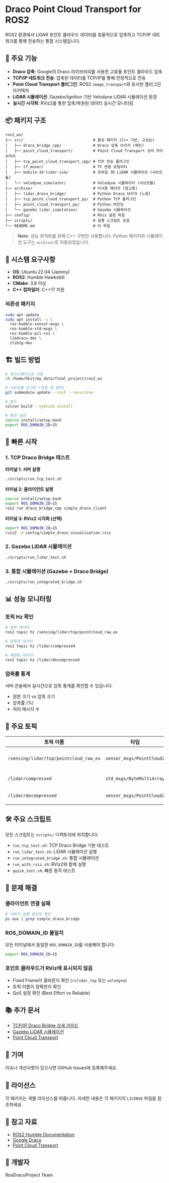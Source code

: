 # Draco Point Cloud Transport for ROS2

ROS2 환경에서 LiDAR 포인트 클라우드 데이터를 효율적으로 압축하고 TCP/IP 네트워크를 통해 전송하는 통합 시스템입니다.

## 🚀 주요 기능

- **Draco 압축**: Google의 Draco 라이브러리를 사용한 고효율 포인트 클라우드 압축
- **TCP/IP 네트워크 전송**: 압축된 데이터를 TCP/IP를 통해 안정적으로 전송
- **Point Cloud Transport 플러그인**: ROS2 `image_transport`와 유사한 플러그인 아키텍처
- **LiDAR 시뮬레이션**: Gazebo/Ignition 기반 Velodyne LiDAR 시뮬레이션 환경
- **실시간 시각화**: RViz2를 통한 압축/복원된 데이터 실시간 모니터링

## 📦 패키지 구조

```
ros2_ws/
├── src/                               # 활성 패키지 (C++ 기반, 고성능)
│   ├── draco_bridge_cpp/              # Draco 압축 브리지 (메인)
│   ├── point_cloud_transport/         # Point Cloud Transport 코어 라이브러리
│   ├── tcp_point_cloud_transport_cpp/ # TCP 전송 플러그인
│   ├── tf_mover/                      # TF 변환 유틸리티
│   ├── mobile-3d-lidar-sim/           # 모바일 3D LiDAR 시뮬레이션 (서브모듈)
│   └── velodyne_simulator/            # Velodyne 시뮬레이터 (서브모듈)
├── archive/                           # 미사용 패키지 (참고용)
│   ├── lidar_draco_bridge/            # Python Draco 브리지 (느림)
│   ├── tcp_point_cloud_transport_py/  # Python TCP 플러그인
│   ├── point_cloud_transport_py/      # Python 바인딩
│   └── gazebo_lidar_simulation/       # Gazebo 시뮬레이션
├── config/                            # RViz 설정 파일
├── scripts/                           # 실행 스크립트 모음
└── README.md                          # 이 파일
```

> **Note**: 성능 최적화를 위해 C++ 구현만 사용합니다. Python 패키지와 시뮬레이션 도구는 `archive/`로 이동되었습니다.

## 🔧 시스템 요구사항

- **OS**: Ubuntu 22.04 (Jammy)
- **ROS2**: Humble Hawksbill
- **CMake**: 3.8 이상
- **C++ 컴파일러**: C++17 지원

### 의존성 패키지

```bash
sudo apt update
sudo apt install -y \
  ros-humble-sensor-msgs \
  ros-humble-std-msgs \
  ros-humble-pcl-ros \
  libdraco-dev \
  zlib1g-dev
```

## 🏗️ 빌드 방법

```bash
# 워크스페이스로 이동
cd /home/hkit/my_data/final_project/ros2_ws

# 서브모듈 초기화 (처음 한 번만)
git submodule update --init --recursive

# 빌드
colcon build --symlink-install

# 환경 설정
source install/setup.bash
export ROS_DOMAIN_ID=15
```

## 🎯 빠른 시작

### 1. TCP Draco Bridge 테스트

**터미널 1: 서버 실행**
```bash
./scripts/run_tcp_test.sh
```

**터미널 2: 클라이언트 실행**
```bash
source install/setup.bash
export ROS_DOMAIN_ID=15
ros2 run draco_bridge_cpp simple_draco_client
```

**터미널 3: RViz2 시각화 (선택)**
```bash
export ROS_DOMAIN_ID=15
rviz2 -d config/simple_draco_visualization.rviz
```

### 2. Gazebo LiDAR 시뮬레이션

```bash
./scripts/run_lidar_test.sh
```

### 3. 통합 시뮬레이션 (Gazebo + Draco Bridge)

```bash
./scripts/run_integrated_bridge.sh
```

## 📊 성능 모니터링

### 토픽 Hz 확인
```bash
# 원본 데이터
ros2 topic hz /sensing/lidar/top/pointcloud_raw_ex

# 압축된 데이터
ros2 topic hz /lidar/compressed

# 복원된 데이터
ros2 topic hz /lidar/decompressed
```

### 압축률 통계
서버 콘솔에서 실시간으로 압축 통계를 확인할 수 있습니다:
- 원본 크기 vs 압축 크기
- 압축률 (%)
- 처리 메시지 수

## 🔌 주요 토픽

| 토픽 이름 | 타입 | 설명 |
|----------|------|------|
| `/sensing/lidar/top/pointcloud_raw_ex` | `sensor_msgs/PointCloud2` | 원본 LiDAR 데이터 |
| `/lidar/compressed` | `std_msgs/ByteMultiArray` | 압축된 데이터 |
| `/lidar/decompressed` | `sensor_msgs/PointCloud2` | 복원된 데이터 |

## 🛠️ 주요 스크립트

모든 스크립트는 `scripts/` 디렉토리에 위치합니다:

- `run_tcp_test.sh`: TCP Draco Bridge 기본 테스트
- `run_lidar_test.sh`: LiDAR 시뮬레이션 실행
- `run_integrated_bridge.sh`: 통합 시뮬레이션
- `run_with_rviz.sh`: RViz2와 함께 실행
- `quick_test.sh`: 빠른 동작 테스트

## 🐛 문제 해결

### 클라이언트 연결 실패
```bash
# 서버가 실행 중인지 확인
ps aux | grep simple_draco_bridge
```

### ROS_DOMAIN_ID 불일치
모든 터미널에서 동일한 `ROS_DOMAIN_ID`를 사용해야 합니다:
```bash
export ROS_DOMAIN_ID=15
```

### 포인트 클라우드가 RViz에 표시되지 않음
- Fixed Frame이 올바른지 확인 (`rslidar_top` 또는 `velodyne`)
- 토픽 이름이 정확한지 확인
- QoS 설정 확인 (Best Effort vs Reliable)

## 📚 추가 문서

- [TCP/IP Draco Bridge 상세 가이드](README_TCP_DRACO_BRIDGE.md)
- [Gazebo LiDAR 시뮬레이션](src/gazebo_lidar_simulation/README.md)
- [Point Cloud Transport](src/point_cloud_transport/doc/index.rst)

## 🤝 기여

이슈나 개선사항이 있으시면 GitHub Issues에 등록해주세요.

## 📄 라이선스

각 패키지는 개별 라이선스를 따릅니다. 자세한 내용은 각 패키지의 `LICENSE` 파일을 참조하세요.

## 🔗 참고 자료

- [ROS2 Humble Documentation](https://docs.ros.org/en/humble/)
- [Google Draco](https://github.com/google/draco)
- [Point Cloud Transport](https://github.com/ros-perception/point_cloud_transport)

## 👥 개발자

RosDracoProject Team

